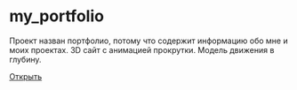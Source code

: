 # my_portfolio
 
Проект назван портфолио, потому что содержит информацию обо мне и моих проектах.
3D сайт с анимацией прокрутки. Модель движения в глубину.

[Открыть](mkotolevsky.github.io/my_portfolio/)
